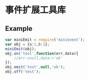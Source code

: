 # 事件扩展工具库

## Example

```js
var miniEmit = require('minievent');
var obj = {a:1,b:1};
miniEmit(obj);
obj.on('test',function(err,data){
	//err->null,data->'ok'
});
obj.emit('test',null,'ok');
obj.off('test');
```